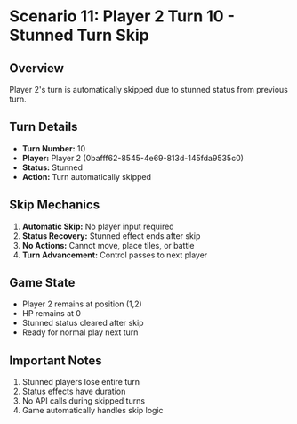 # Scenario 11: Player 2 Turn 10 - Stunned Turn Skip

## Overview
Player 2's turn is automatically skipped due to stunned status from previous turn.

## Turn Details
- **Turn Number:** 10
- **Player:** Player 2 (0bafff62-8545-4e69-813d-145fda9535c0)
- **Status:** Stunned
- **Action:** Turn automatically skipped

## Skip Mechanics
1. **Automatic Skip:** No player input required
2. **Status Recovery:** Stunned effect ends after skip
3. **No Actions:** Cannot move, place tiles, or battle
4. **Turn Advancement:** Control passes to next player

## Game State
- Player 2 remains at position (1,2)
- HP remains at 0
- Stunned status cleared after skip
- Ready for normal play next turn

## Important Notes
1. Stunned players lose entire turn
2. Status effects have duration
3. No API calls during skipped turns
4. Game automatically handles skip logic